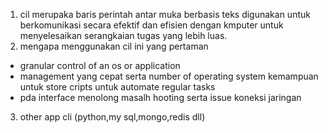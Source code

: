 1. cil merupaka baris perintah antar muka berbasis teks digunakan 
untuk berkomunikasi secara efektif  dan efisien dengan kmputer untuk menyelesaikan 
serangkaian tugas yang lebih luas.
2. mengapa menggunakan cil ini yang pertaman 
- granular control of an os or application
- management yang cepat serta number of operating system
kemampuan untuk store cripts untuk automate regular tasks
- pda interface menolong masalh hooting serta issue koneksi jaringan
3. other app cli (python,my sql,mongo,redis dll)